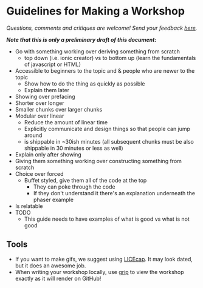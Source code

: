 # Guidelines for Making a Workshop

_Questions, comments and critiques are welcome! Send your feedback
[here](https://docs.google.com/forms/d/1IxbiDtyP-UOx3hRGu3o2I-iVll95xQ6I_pW8JS3TZ2k/viewform)._

**_Note that this is only a preliminary draft of this document:_**

- Go with something working over deriving something from scratch
  - top down (i.e. ionic creator) vs to bottom up (learn the fundamentals of
    javascript or HTML)
- Accessible to beginners to the topic and & people who are newer to the topic
  - Show how to do the thing as quickly as possible
  - Explain them later
- Showing over prefacing
- Shorter over longer
- Smaller chunks over larger chunks
- Modular over linear
  - Reduce the amount of linear time
  - Explicitly communicate and design things so that people can jump around
  - is shippable in ~30ish minutes (all subsequent chunks must be also shippable
    in 30 minutes or less as well)
- Explain only after showing
- Giving them something working over constructing something from scratch
- Choice over forced
  - Buffet styled, give them all of the code at the top
    - They can poke through the code
    - If they don't understand it there's an explanation underneath the phaser
      example
- Is relatable
- TODO
  - This guide needs to have examples of what is good vs what is not good

## Tools
- If you want to make gifs, we suggest using
  [LICEcap](http://www.cockos.com/licecap/). It may look dated, but it does an
  awesome job.
- When writing your workshop locally, use
  [grip](https://github.com/joeyespo/grip) to view the workshop exactly as it
  will render on GitHub!
